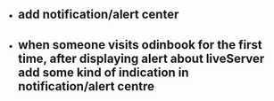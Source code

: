 -   ## add notification/alert center

*   ## when someone visits odinbook for the first time, after displaying alert about liveServer add some kind of indication in notification/alert centre
